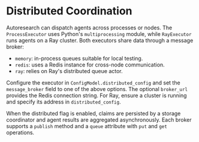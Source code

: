 # Distributed Coordination

Autoresearch can dispatch agents across processes or nodes. The
`ProcessExecutor` uses Python's `multiprocessing` module, while
`RayExecutor` runs agents on a Ray cluster. Both executors share data
through a message broker:

- `memory`: in-process queues suitable for local testing.
- `redis`: uses a Redis instance for cross-node communication.
- `ray`: relies on Ray's distributed queue actor.

Configure the executor in `ConfigModel.distributed_config` and set the
`message_broker` field to one of the above options. The optional
`broker_url` provides the Redis connection string. For Ray, ensure a
cluster is running and specify its address in `distributed_config`.

When the distributed flag is enabled, claims are persisted by a storage
coordinator and agent results are aggregated asynchronously. Each broker
supports a `publish` method and a `queue` attribute with `put` and `get`
operations.
